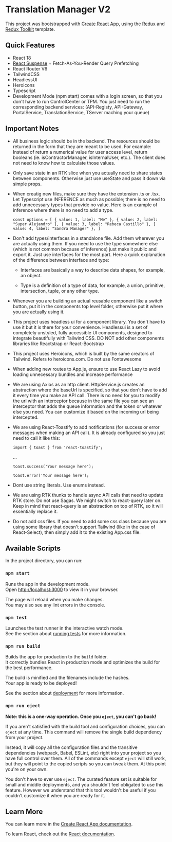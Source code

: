 # Translation Manager V2

This project was bootstrapped with [Create React App](https://github.com/facebook/create-react-app), using the [Redux](https://redux.js.org/) and [Redux Toolkit](https://redux-toolkit.js.org/) template.

## Quick Features

- React 18
- [React Suspense](https://reactjs.org/docs/concurrent-mode-suspense.html) + Fetch-As-You-Render Query Prefetching
- React Router V6
- TailwindCSS
- HeadlessUI
- Heroicons
- Typescript
- Development Mode (npm start) comes with a login screen, so that you don't have to run ControlCenter or TPM. You just need to run the corresponding backend services:
  (API-Registy, API-Gateway, PortalService, TranslationService, TServer maching your queue)

## Important Notes

- All business logic should be in the backend. The resources should be returned in the form that they are meant to be used.
  For example: Instead of return a numerical value for user access level, return booleans (ie. isContractorManager, isInternalUser, etc.). The client does not need to know how to calculate those values.

- Only save state in an RTK slice when you actually need to share states between components. Otherwise just use useState and pass it down via simple props.

- When creatig new files, make sure they have the extension .ts or .tsx. Let Typescript use INFERENCE as much as possible; there is no need to add unnecessary types that provide no value. Here is an example of inference where there is no need to add a type.

  `const options = [ { value: 1, label: "Me" }, { value: 2, label: "Super Alejandro" }, { value: 3, label: "Rebeca Castillo" }, { value: 4, label: "Sandra Manager" }, ]`

- Don't add types/interfaces in a standalone file. Add them wherever you are actually using them. If you need to use the type somewhere else (which is not common because of inference) just make it public and export it. Just use interfaces for the most part. Here a quick explanation of the difference between interface and type:

  - Interfaces are basically a way to describe data shapes, for example, an object.

  - Type is a definition of a type of data, for example, a union, primitive, intersection, tuple, or any other type.

- Whenever you are building an actual reusable component like a switch button, put it in the components top level folder, otherwise put it where you are actually using it.

- This project uses headless ui for a component library. You don't have to use it but it is there for your convenience. Headlessui is a set of completely unstyled, fully accessible UI components, designed to integrate beautifully with Tailwind CSS. DO NOT add other components libraries like Reactstrap or React-Bootstrap

- This project uses Heroicons, which is built by the same creators of Tailwind. Refers to heroicons.com. Do not use Fontawesome

- When adding new routes to App.js, ensure to use React Lazy to avoid loading unnecessary bundles and increase performance

- We are using Axios as an http client. HttpService.js creates an abstraction where the baseUrl is specified, so that you don't have to add it every time you make an API call. There is no need for you to modify the url with an interceptor because in the same file you can see an interceptor that adds the queue information and the token or whatever else you need. You can customize it based on the incoming url being intercepted.

- We are using React-Toastify to add notifications (for success or error messages when making an API call). It is already configured so you just need to call it like this:

  `import { toast } from 'react-toastify';`

  ...

  `toast.success('Your message here');`

  `toast.error('Your message here');`

- Dont use string literals. Use enums instead.

- We are using RTK thunks to handle async API calls that need to update RTK store. Do not use Sagas. We might switch to react-query later on. Keep in mind that react-query is an abstraction on top of RTK, so it will essentially replace it.

- Do not add css files. If you need to add some css class because you are using some library that doesn't support Tailwind (like in the case of React-Select), then simply add it to the existing App.css file.

## Available Scripts

In the project directory, you can run:

### `npm start`

Runs the app in the development mode.\
Open [http://localhost:3000](http://localhost:3000) to view it in your browser.

The page will reload when you make changes.\
You may also see any lint errors in the console.

### `npm test`

Launches the test runner in the interactive watch mode.\
See the section about [running tests](https://facebook.github.io/create-react-app/docs/running-tests) for more information.

### `npm run build`

Builds the app for production to the `build` folder.\
It correctly bundles React in production mode and optimizes the build for the best performance.

The build is minified and the filenames include the hashes.\
Your app is ready to be deployed!

See the section about [deployment](https://facebook.github.io/create-react-app/docs/deployment) for more information.

### `npm run eject`

**Note: this is a one-way operation. Once you `eject`, you can't go back!**

If you aren't satisfied with the build tool and configuration choices, you can `eject` at any time. This command will remove the single build dependency from your project.

Instead, it will copy all the configuration files and the transitive dependencies (webpack, Babel, ESLint, etc) right into your project so you have full control over them. All of the commands except `eject` will still work, but they will point to the copied scripts so you can tweak them. At this point you're on your own.

You don't have to ever use `eject`. The curated feature set is suitable for small and middle deployments, and you shouldn't feel obligated to use this feature. However we understand that this tool wouldn't be useful if you couldn't customize it when you are ready for it.

## Learn More

You can learn more in the [Create React App documentation](https://facebook.github.io/create-react-app/docs/getting-started).

To learn React, check out the [React documentation](https://reactjs.org/).
